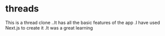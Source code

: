 # threads
This is a thread clone ..It has all the basic features of the app .I have used Next.js to create it .It was a great learning 
